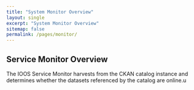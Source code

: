 ```yaml
---
title: "System Monitor Overview"
layout: single
excerpt: "System Monitor Overview"
sitemap: false
permalink: /pages/monitor/
---
```

## Service Monitor Overview ##

The IOOS Service Monitor harvests from the CKAN catalog instance and determines
whether the datasets referenced by the catalog are online.u
